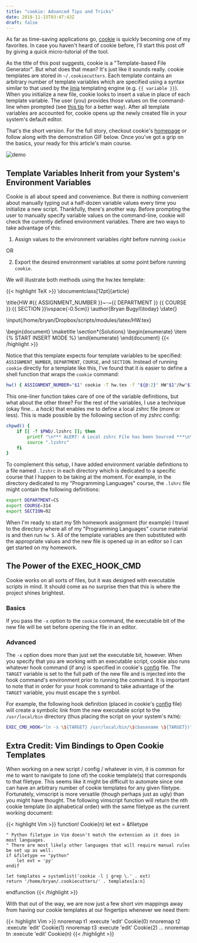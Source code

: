 ```yaml
---
title: "cookie: Advanced Tips and Tricks"
date: 2018-11-15T03:47:43Z
draft: false
---
```


As far as time-saving applications go, [cookie] is quickly becoming one of my favorites. In case you haven't heard of cookie before, I'll start this post off by giving a quick micro-tutorial of the tool.

As the title of this post suggests, cookie is a "Template-based File Generator". But what does that mean? It's just like it sounds really. cookie templates are stored in `~/.cookiecutters`. Each template contains an arbitrary number of template variables which are specified using a syntax similar to that used by the [jinja] templating engine (e.g. `{{ variable }}`). When you initialize a new file, cookie looks to insert a value in place of each template variable. The user (you) provides those values on the command-line when prompted (see [this tip](https://bryanbugyi.com/blog/tips-and-tricks-for-using-cookie/#envvars) for a better way). After all template variables are accounted for, cookie opens up the newly created file in your system's default editor.

That's the short version. For the full story, checkout cookie's [homepage][cookie] or follow along with the demonstration GIF below. Once you've got a grip on the basics, your ready for this article's main course.

![demo]

## <a name="envvars" style="border-bottom:0px;">Template Variables Inherit from your System's Environment Variables</a>

Cookie is all about speed and convenience. But there is nothing convenient about manually typing out a half-dozen variable values every time you initialize a new script. Thankfully, there's another way. Before prompting the user to manually specify variable values on the command-line, cookie will check the currently defined environment variables. There are two ways to take advantage of this:

1) Assign values to the environment variables *right* before running `cookie`

OR 

2) Export the desired environment variables at *some* point before running `cookie`.

We will illustrate both methods using the hw.tex template: 

{{< highlight TeX >}}
\documentclass[12pt]{article}

\title{HW \#{{ ASSIGNMENT_NUMBER }}~-~{{ DEPARTMENT }} {{ COURSE }}:{{ SECTION }}\vspace{-0.5cm}}
\author{Bryan Bugyi\\\today}
\date{}

\input{/home/bryan/Dropbox/scripts/modules/latex/HW.tex}

\begin{document}
\maketitle
\section*{Solutions}
\begin{enumerate}
   \item
{% START INSERT MODE %}
\end{enumerate}
\end{document}
{{< /highlight >}}

Notice that this template expects four template variables to be specified: `ASSIGNMENT_NUMBER`, `DEPARTMENT`, `COURSE`, and `SECTION`. Instead of running `cookie` directly for a template like this, I've found that it is easier to define a shell function that wraps the `cookie` command:

``` bash
hw() { ASSIGNMENT_NUMBER="$1" cookie -T hw.tex -f "${@:2}" HW"$1"/hw"$1".tex; }
```

This one-liner function takes care of one of the variable definitions, but what about the other three? For the rest of the variables, I use a technique (okay fine... a *hack*) that enables me to define a local zshrc file (more or less). This is made possible by the following section of my zshrc config:

``` bash
chpwd() {
    if [[ -f $PWD/.lzshrc ]]; then
        printf "\n*** ALERT: A Local zshrc File has been Sourced ***\n\n"
        source ".lzshrc"
    fi
}
```

To complement this setup, I have added environment variable definitions to a file named `.lzshrc` in each directory which is dedicated to a specific course that I happen to be taking at the moment. For example, in the directory dedicated to my "Programming Languages" course, the `.lshrc` file might contain the following definitions:

``` bash
export DEPARTMENT=CS
export COURSE=314
export SECTION=02
```

When I'm ready to start my 5th homework assignment (for example) I travel to the directory where all of my "Programming Languages" course material is and then run `hw 5`. All of the template variables are then substituted with the appropriate values and the new file is opened up in an editor so I can get started on my homework.

## The Power of the EXEC_HOOK_CMD

Cookie works on all sorts of files, but it was designed with executable scripts in mind. It should come as no surprise then that this is where the project shines brightest.

### Basics
If you pass the `-x` option to the `cookie` command, the executable bit of the new file will be set before opening the file in an editor.

### Advanced
The `-x` option does more than just set the executable bit, however. When you specify that you are working with an executable script, cookie also runs whatever hook command (if any) is specified in cookie's [config] file. The `TARGET` variable is set to the full path of the new file and is injected into the hook command's environment prior to running the command. It is important to note that in order for your hook command to take advantage of the `TARGET` variable, you must escape the `$` symbol.

For example, the following hook definition (placed in cookie's [config] file) will create a symbolic link from the new executable script to the `/usr/local/bin` directory (thus placing the script on your system's `PATH`):

``` bash
EXEC_CMD_HOOK="ln -s \${TARGET} /usr/local/bin/\$(basename \${TARGET})"
```

## Extra Credit: Vim Bindings to Open Cookie Templates
When working on a new script / config / whatever in vim, it is common for me to want to navigate to (one of) the cookie template(s) that corresponds to that filetype. This seems like it might be difficult to automate since one can have an arbitrary number of cookie templates for any given filetype. Fortunately, vimscript is more versatile (though perhaps just as ugly) than you might have thought. The following vimscript function will return the nth cookie template (in alphabetical order) with the same filetype as the current working document:

{{< highlight Vim >}}
function! Cookie(n)
    let ext = &filetype

    " Python filetype in Vim doesn't match the extension as it does in most languages.
    " There are most likely other languages that will require manual rules be set up as well.
    if &filetype == "python"
        let ext = 'py'
    endif

    let templates = systemlist('cookie -l | grep \.' . ext)
    return '/home/bryan/.cookiecutters/' . templates[a:n]
endfunction
{{< /highlight >}}

With that out of the way, we are now just a few short vim mappings away from having our cookie templates at our fingertips whenever we need them:

{{< highlight Vim >}}
nnoremap <Leader>t1 :execute 'edit' Cookie(0)<CR>
nnoremap <Leader>t2 :execute 'edit' Cookie(1)<CR>
nnoremap <Leader>t3 :execute 'edit' Cookie(2)<CR>
...
nnoremap <Leader>tn :execute 'edit' Cookie(n)<CR>
{{< /highlight >}}

[cookie]: https://github.com/bbugyi200/cookie
[jinja]: https://github.com/pallets/jinja
[demo]: https://raw.githubusercontent.com/bbugyi200/cookie/master/img/demo.gif
[hw.tex]: https://github.com/bbugyi200/dotfiles/blob/master/.cookiecutters/hw.tex
[config]: https://github.com/bbugyi200/cookie#configuration
